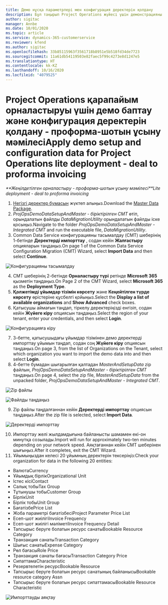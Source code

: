 ```yaml
---
title: Демо нұсқа параметрлері мен конфигурация деректерін қолдану
description: Бұл тақырып Project Operations жүйесі үшін демонстрацияны және конфигурация деректерін қолдану туралы ақпарат береді.
author: sigitac
manager: Annbe
ms.date: 10/01/2020
ms.topic: article
ms.service: dynamics-365-customerservice
ms.reviewer: kfend
ms.author: sigitac
ms.openlocfilehash: 33b85115963f3561718b8951e5b518fd34de7723
ms.sourcegitcommit: 11a61db54119503e82faec5f99c4273e8d1247e5
ms.translationtype: HT
ms.contentlocale: kk-KZ
ms.lasthandoff: 10/16/2020
ms.locfileid: "4079525"
---
```

# <a name="apply-demo-setup-and-configuration-data-for-project-operations-lite-deployment---deal-to-proforma-invoicing"></a><span data-ttu-id="63cf0-103">Project Operations қарапайым орналастыруы үшін демо баптау және конфигурация деректерін қолдану - проформа-шотын ұсыну мәмілесі</span><span class="sxs-lookup"><span data-stu-id="63cf0-103">Apply demo setup and configuration data for Project Operations lite deployment - deal to proforma invoicing</span></span>

<span data-ttu-id="63cf0-104">_\*\*Жеңілдетілген орналастыру - проформа-шотын ұсыну мәмілесі_</span><span class="sxs-lookup"><span data-stu-id="63cf0-104">_\*\*Lite deployment - deal to proforma invoicing_</span></span>

1. <span data-ttu-id="63cf0-105">[Негізгі деректер бумасын](https://download.microsoft.com/download/3/4/1/341bf279-a64f-4baa-af31-ce624859b518/ProjOpsSampleSetupData%20-%20CE%20only%20CMT.zip) жүктеп алыңыз.</span><span class="sxs-lookup"><span data-stu-id="63cf0-105">Download the [Master Data Package](https://download.microsoft.com/download/3/4/1/341bf279-a64f-4baa-af31-ce624859b518/ProjOpsSampleSetupData%20-%20CE%20only%20CMT.zip).</span></span> 
2. <span data-ttu-id="63cf0-106">*ProjOpsDemoDataSetupAndMaster - біріктірілген CMT* өтіп, орындалатын файлды *DataMigrationUtility* орындалатын файлды іске қосыңыз.</span><span class="sxs-lookup"><span data-stu-id="63cf0-106">Navigate to the folder *ProjOpsDemoDataSetupAndMaster - Integrated CMT* and run the executable file, *DataMigrationUtility*.</span></span>
3. <span data-ttu-id="63cf0-107">Common Data Service конфигурацияны тасымалдау (CMT) шеберінің 1-бетінде **Деректерді импорттау** , содан кейін **Жалғастыру** опцияларын таңдаңыз.</span><span class="sxs-lookup"><span data-stu-id="63cf0-107">On page 1 of the Common Data Service Configuration Migration (CMT) Wizard, select **Import Data** and then select **Continue**.</span></span>

![Конфигурацияны тасымалдау](./media/1ConfigurationMigration.png)

4. <span data-ttu-id="63cf0-109">CMT шеберінің 2-бетінде **Орналастыру түрі** ретінде **Microsoft 365** қызметін таңдаңыз.</span><span class="sxs-lookup"><span data-stu-id="63cf0-109">On Page 2 of the CMT Wizard, select **Microsoft 365** as the **Deployment Type**.</span></span>
5. <span data-ttu-id="63cf0-110">**Қолжетімді ұйымдар тізімін көрсету** және **Кеңейтілген түрде көрсету** өрістеріне құсбелгі қойыңыз.</span><span class="sxs-lookup"><span data-stu-id="63cf0-110">Select the **Display a list of available organizations** and **Show Advanced** check boxes.</span></span>
6. <span data-ttu-id="63cf0-111">Қатысушы аймағын таңдап, тіркелу деректеріңізді енгізіп, содан кейін **Жүйеге кіру** опциясын таңдаңыз.</span><span class="sxs-lookup"><span data-stu-id="63cf0-111">Select the region of your tenant, enter your credentials, and then select **Login**.</span></span>

![Конфигурацияға кіру](./media/2ConfigurationSignin.png)

7. <span data-ttu-id="63cf0-113">3-бетте, қатысушыдағы ұйымдар тізімінен демо деректерді импорттау ұйымын таңдап, содан соң **Жүйеге кіру** опциясын таңдаңыз.</span><span class="sxs-lookup"><span data-stu-id="63cf0-113">On page 3, from the list of Organizations on the Tenant, select which organization you want to import the demo data into and then select **Login**.</span></span>
8. <span data-ttu-id="63cf0-114">4-бетте бумадан шығарылған қалтадан *MasterAndSetupData* zip файлын, *ProjOpsDemoDataSetupAndMaster - біріктірілген CMT* таңдаңыз.</span><span class="sxs-lookup"><span data-stu-id="63cf0-114">On page 4, select the zip file, *MasterAndSetupData* from the unpacked folder, *ProjOpsDemoDataSetupAndMaster - Integrated CMT*.</span></span>

![Zip файлы](./media/3ZipFile.png)

![Файлды таңдаңыз](./media/4SelectAFile.png)

9. <span data-ttu-id="63cf0-117">Zip файлы таңдалғаннан кейін **Деректерді импорттау** опциясын таңдаңыз.</span><span class="sxs-lookup"><span data-stu-id="63cf0-117">After the zip file is selected, select **Import Data**.</span></span>

![Деректерді импорттау](./media/5ImportData.png)

10. <span data-ttu-id="63cf0-119">Импорттау желі жылдамдығына байланысты шамамен екі-он минутқа созылады.</span><span class="sxs-lookup"><span data-stu-id="63cf0-119">Import will run for approximately two-ten minutes depending on your network speed.</span></span> <span data-ttu-id="63cf0-120">Аяқтағаннан кейін CMT шеберінен шығыңыз.</span><span class="sxs-lookup"><span data-stu-id="63cf0-120">After it completes, exit the CMT Wizard.</span></span> 
11. <span data-ttu-id="63cf0-121">Ұйымыңыздан келесі 20 ұйымның деректерін тексеріңіз:</span><span class="sxs-lookup"><span data-stu-id="63cf0-121">Check your organization for data in the following 20 entities:</span></span>

- <span data-ttu-id="63cf0-122">Валюта</span><span class="sxs-lookup"><span data-stu-id="63cf0-122">Currency</span></span>
- <span data-ttu-id="63cf0-123">Ұйымдық бірлік</span><span class="sxs-lookup"><span data-stu-id="63cf0-123">Organizational Unit</span></span>
- <span data-ttu-id="63cf0-124">Істес кісі</span><span class="sxs-lookup"><span data-stu-id="63cf0-124">Contact</span></span>
- <span data-ttu-id="63cf0-125">Салық тобы</span><span class="sxs-lookup"><span data-stu-id="63cf0-125">Tax Group</span></span>
- <span data-ttu-id="63cf0-126">Тұтынушы тобы</span><span class="sxs-lookup"><span data-stu-id="63cf0-126">Customer Group</span></span>
- <span data-ttu-id="63cf0-127">Бірлік</span><span class="sxs-lookup"><span data-stu-id="63cf0-127">Unit</span></span>
- <span data-ttu-id="63cf0-128">Бірлік тобы</span><span class="sxs-lookup"><span data-stu-id="63cf0-128">Unit Group</span></span>
- <span data-ttu-id="63cf0-129">Бағатізбе</span><span class="sxs-lookup"><span data-stu-id="63cf0-129">Price List</span></span>
- <span data-ttu-id="63cf0-130">Жоба параметрі бағатізбесі</span><span class="sxs-lookup"><span data-stu-id="63cf0-130">Project Parameter Price List</span></span>
- <span data-ttu-id="63cf0-131">Есеп-шот жиілігі</span><span class="sxs-lookup"><span data-stu-id="63cf0-131">Invoice Frequency</span></span>
- <span data-ttu-id="63cf0-132">Есеп-шот жиілігі мәліметі</span><span class="sxs-lookup"><span data-stu-id="63cf0-132">Invoice Frequency Detail</span></span>
- <span data-ttu-id="63cf0-133">Тапсырыс беруге болатын ресурс санаты</span><span class="sxs-lookup"><span data-stu-id="63cf0-133">Bookable Resource Category</span></span>
- <span data-ttu-id="63cf0-134">Транзакция санаты</span><span class="sxs-lookup"><span data-stu-id="63cf0-134">Transaction Category</span></span>
- <span data-ttu-id="63cf0-135">Шығыс санаты</span><span class="sxs-lookup"><span data-stu-id="63cf0-135">Expense Category</span></span>
- <span data-ttu-id="63cf0-136">Рөл бағасы</span><span class="sxs-lookup"><span data-stu-id="63cf0-136">Role Price</span></span>
- <span data-ttu-id="63cf0-137">Транзакция санаты бағасы</span><span class="sxs-lookup"><span data-stu-id="63cf0-137">Transaction Category Price</span></span>
- <span data-ttu-id="63cf0-138">Сипаттама</span><span class="sxs-lookup"><span data-stu-id="63cf0-138">Characteristic</span></span>
- <span data-ttu-id="63cf0-139">Резервтелетін ресурс</span><span class="sxs-lookup"><span data-stu-id="63cf0-139">Bookable Resource</span></span>
- <span data-ttu-id="63cf0-140">Тапсырыс беруге болатын ресурс санатының байланысы</span><span class="sxs-lookup"><span data-stu-id="63cf0-140">Bookable resource category Assn</span></span>
- <span data-ttu-id="63cf0-141">Тапсырыс беруге болатын ресурс сипаттамасы</span><span class="sxs-lookup"><span data-stu-id="63cf0-141">Bookable Resource Characteristic</span></span>

![Импорттауды аяқтау](./media/6CompleteImport.png)
